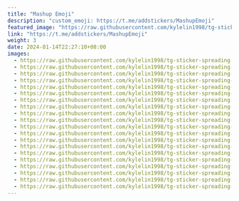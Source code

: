 ```yaml
---
title: "Mashup Emoji"
description: "custom_emoji: https://t.me/addstickers/MashupEmoji"
featured_image: "https://raw.githubusercontent.com/kylelin1998/tg-sticker-spreading-worldwide-images/main/img/315d3693-5fff-4755-b6b5-22c1e077894c.jpg"
link: "https://t.me/addstickers/MashupEmoji"
weight: 3
date: 2024-01-14T22:27:10+08:00
images:
  - https://raw.githubusercontent.com/kylelin1998/tg-sticker-spreading-worldwide-images/main/img/315d3693-5fff-4755-b6b5-22c1e077894c.jpg
  - https://raw.githubusercontent.com/kylelin1998/tg-sticker-spreading-worldwide-images/main/img/8bbffa7f-b396-4f4b-aa50-a20eea4915c8.jpg
  - https://raw.githubusercontent.com/kylelin1998/tg-sticker-spreading-worldwide-images/main/img/3e039c95-519a-4ca7-b455-201c02041dca.jpg
  - https://raw.githubusercontent.com/kylelin1998/tg-sticker-spreading-worldwide-images/main/img/8d3ab5cc-fdf8-4158-bc32-c596b2d1a278.jpg
  - https://raw.githubusercontent.com/kylelin1998/tg-sticker-spreading-worldwide-images/main/img/c18c6c53-220d-4f51-a3da-7012c0ed26cb.jpg
  - https://raw.githubusercontent.com/kylelin1998/tg-sticker-spreading-worldwide-images/main/img/9b0de982-694c-4a70-9c79-addbc81e6b6b.jpg
  - https://raw.githubusercontent.com/kylelin1998/tg-sticker-spreading-worldwide-images/main/img/2822b720-a217-4ae1-b57f-64b37076f741.jpg
  - https://raw.githubusercontent.com/kylelin1998/tg-sticker-spreading-worldwide-images/main/img/2cc80852-4add-4e59-8a17-175252aae547.jpg
  - https://raw.githubusercontent.com/kylelin1998/tg-sticker-spreading-worldwide-images/main/img/8d55fe1a-b250-4a54-9ca2-6b2fd56cedbb.jpg
  - https://raw.githubusercontent.com/kylelin1998/tg-sticker-spreading-worldwide-images/main/img/59ac0251-fcef-4fe1-bb71-fb38548b4d25.jpg
  - https://raw.githubusercontent.com/kylelin1998/tg-sticker-spreading-worldwide-images/main/img/b2e83122-9af6-4fee-b266-ac14a146f1c8.jpg
  - https://raw.githubusercontent.com/kylelin1998/tg-sticker-spreading-worldwide-images/main/img/4d363dc7-7057-4b0b-b355-b80efa9648a1.jpg
  - https://raw.githubusercontent.com/kylelin1998/tg-sticker-spreading-worldwide-images/main/img/43b8830c-5f4c-4f90-89ba-50843dc455da.jpg
  - https://raw.githubusercontent.com/kylelin1998/tg-sticker-spreading-worldwide-images/main/img/bc40a204-fe4a-4eb5-926a-41f181842ca4.jpg
  - https://raw.githubusercontent.com/kylelin1998/tg-sticker-spreading-worldwide-images/main/img/bbdff6f0-c76c-4e90-9d91-426ea5e4ff30.jpg
  - https://raw.githubusercontent.com/kylelin1998/tg-sticker-spreading-worldwide-images/main/img/0acef7a5-4533-4ef0-bbd2-3e519682c7ed.jpg
  - https://raw.githubusercontent.com/kylelin1998/tg-sticker-spreading-worldwide-images/main/img/16e587b2-b4da-43ec-98ae-cbe6fa06ca03.jpg
  - https://raw.githubusercontent.com/kylelin1998/tg-sticker-spreading-worldwide-images/main/img/4b1bc812-8e1f-44ac-a8a4-77f892fa9b41.jpg
  - https://raw.githubusercontent.com/kylelin1998/tg-sticker-spreading-worldwide-images/main/img/6da38ece-b2a4-4ff0-919d-31520f113162.jpg
  - https://raw.githubusercontent.com/kylelin1998/tg-sticker-spreading-worldwide-images/main/img/b867b313-9f50-481f-ad9d-de32b54181a8.jpg
---
```

